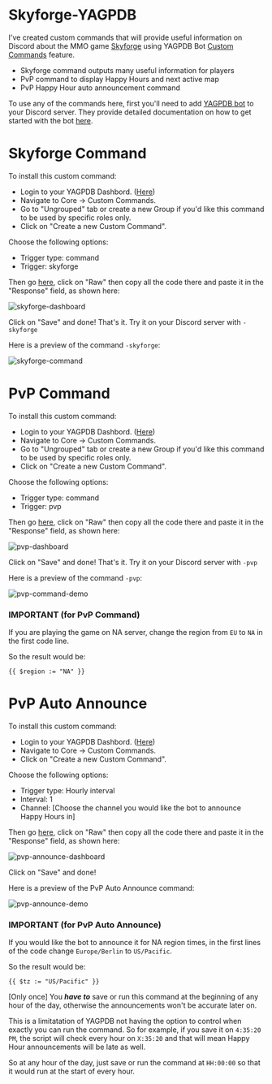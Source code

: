 # Skyforge-YAGPDB
I've created custom commands that will provide useful information on Discord about the MMO game [Skyforge](https://sf.my.games/en) using YAGPDB Bot [Custom Commands](https://docs.yagpdb.xyz/commands/custom-commands) feature.

- Skyforge command outputs many useful information for players
- PvP command to display Happy Hours and next active map
- PvP Happy Hour auto announcement command

To use any of the commands here, first you'll need to add [YAGPDB bot](https://yagpdb.xyz/) to your Discord server. They provide detailed documentation on how to get started with the bot [here](https://docs.yagpdb.xyz/getting-started).

# Skyforge Command
To install this custom command:
- Login to your YAGPDB Dashbord. ([Here](https://yagpdb.xyz/manage))
- Navigate to Core -> Custom Commands.
- Go to "Ungrouped" tab or create a new Group if you'd like this command to be used by specific roles only.
- Click on "Create a new Custom Command".

Choose the following options:
- Trigger type: command
- Trigger: skyforge

Then go [here](https://github.com/Samillion/skyforge-yagpdb/blob/main/skyforge-command.go.tmpl), click on "Raw" then copy all the code there and paste it in the "Response" field, as shown here:

![skyforge-dashboard](https://i.imgur.com/HXHfqQE.jpeg)

Click on "Save" and done! That's it. Try it on your Discord server with `-skyforge`

Here is a preview of the command `-skyforge`:

![skyforge-command](https://i.imgur.com/IT1OEyy.jpeg)

# PvP Command
To install this custom command:
- Login to your YAGPDB Dashbord. ([Here](https://yagpdb.xyz/manage))
- Navigate to Core -> Custom Commands.
- Go to "Ungrouped" tab or create a new Group if you'd like this command to be used by specific roles only.
- Click on "Create a new Custom Command".

Choose the following options:
- Trigger type: command
- Trigger: pvp

Then go [here](https://github.com/Samillion/skyforge-yagpdb/blob/main/pvp-command.go.tmpl), click on "Raw" then copy all the code there and paste it in the "Response" field, as shown here:

![pvp-dashboard](https://i.imgur.com/rA28yr6.jpeg)

Click on "Save" and done! That's it. Try it on your Discord server with `-pvp`

Here is a preview of the command `-pvp`:

![pvp-command-demo](https://i.imgur.com/odZEIA9.jpeg)

### IMPORTANT (for PvP Command)
If you are playing the game on NA server, change the region from `EU` to `NA` in the first code line.

So the result would be:
```
{{ $region := "NA" }}
```

# PvP Auto Announce
To install this custom command:
- Login to your YAGPDB Dashbord. ([Here](https://yagpdb.xyz/manage))
- Navigate to Core -> Custom Commands.
- Click on "Create a new Custom Command".

Choose the following options:
- Trigger type: Hourly interval
- Interval: 1
- Channel: [Choose the channel you would like the bot to announce Happy Hours in]

Then go [here](https://github.com/Samillion/skyforge-yagpdb/blob/main/pvp-announce-interval.go.tmpl), click on "Raw" then copy all the code there and paste it in the "Response" field, as shown here:

![pvp-announce-dashboard](https://i.imgur.com/HcQDlRG.jpeg)

Click on "Save" and done!

Here is a preview of the PvP Auto Announce command:

![pvp-announce-demo](https://i.imgur.com/nccwol4.jpeg)

### IMPORTANT (for PvP Auto Announce)
If you would like the bot to announce it for NA region times, in the first lines of the code change `Europe/Berlin` to `US/Pacific`.

So the result would be:
```
{{ $tz := "US/Pacific" }}
```

[Only once] You ***have to*** save or run this command at the beginning of any hour of the day, otherwise the announcements won't be accurate later on.

This is a limitatation of YAGPDB not having the option to control when exactly you can run the command. So for example, if you save it on `4:35:20 PM`, the script will check every hour on `X:35:20` and that will mean Happy Hour announcements will be late as well.

So at any hour of the day, just save or run the command at `HH:00:00` so that it would run at the start of every hour.
